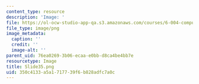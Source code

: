 ```yaml
---
content_type: resource
description: 'Image: '
file: https://ol-ocw-studio-app-qa.s3.amazonaws.com/courses/6-004-computation-structures-spring-2017/350c4133a5a1717739f6b828adfc7a0c_Slide35.png
file_type: image/png
image_metadata:
  caption: ''
  credit: ''
  image-alt: ''
parent_uid: 76ea0269-3b06-ecaa-e0bb-d8ca4be4bb7e
resourcetype: Image
title: Slide35.png
uid: 350c4133-a5a1-7177-39f6-b828adfc7a0c
---
```


